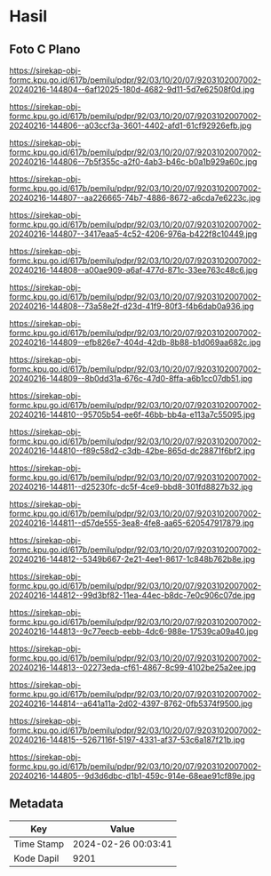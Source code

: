 # Hasil

## Foto C Plano

https://sirekap-obj-formc.kpu.go.id/617b/pemilu/pdpr/92/03/10/20/07/9203102007002-20240216-144804--6af12025-180d-4682-9d11-5d7e62508f0d.jpg

https://sirekap-obj-formc.kpu.go.id/617b/pemilu/pdpr/92/03/10/20/07/9203102007002-20240216-144806--a03ccf3a-3601-4402-afd1-61cf92926efb.jpg

https://sirekap-obj-formc.kpu.go.id/617b/pemilu/pdpr/92/03/10/20/07/9203102007002-20240216-144806--7b5f355c-a2f0-4ab3-b46c-b0a1b929a60c.jpg

https://sirekap-obj-formc.kpu.go.id/617b/pemilu/pdpr/92/03/10/20/07/9203102007002-20240216-144807--aa226665-74b7-4886-8672-a6cda7e6223c.jpg

https://sirekap-obj-formc.kpu.go.id/617b/pemilu/pdpr/92/03/10/20/07/9203102007002-20240216-144807--3417eaa5-4c52-4206-976a-b422f8c10449.jpg

https://sirekap-obj-formc.kpu.go.id/617b/pemilu/pdpr/92/03/10/20/07/9203102007002-20240216-144808--a00ae909-a6af-477d-871c-33ee763c48c6.jpg

https://sirekap-obj-formc.kpu.go.id/617b/pemilu/pdpr/92/03/10/20/07/9203102007002-20240216-144808--73a58e2f-d23d-41f9-80f3-f4b6dab0a936.jpg

https://sirekap-obj-formc.kpu.go.id/617b/pemilu/pdpr/92/03/10/20/07/9203102007002-20240216-144809--efb826e7-404d-42db-8b88-b1d069aa682c.jpg

https://sirekap-obj-formc.kpu.go.id/617b/pemilu/pdpr/92/03/10/20/07/9203102007002-20240216-144809--8b0dd31a-676c-47d0-8ffa-a6b1cc07db51.jpg

https://sirekap-obj-formc.kpu.go.id/617b/pemilu/pdpr/92/03/10/20/07/9203102007002-20240216-144810--95705b54-ee6f-46bb-bb4a-e113a7c55095.jpg

https://sirekap-obj-formc.kpu.go.id/617b/pemilu/pdpr/92/03/10/20/07/9203102007002-20240216-144810--f89c58d2-c3db-42be-865d-dc28871f6bf2.jpg

https://sirekap-obj-formc.kpu.go.id/617b/pemilu/pdpr/92/03/10/20/07/9203102007002-20240216-144811--d25230fc-dc5f-4ce9-bbd8-301fd8827b32.jpg

https://sirekap-obj-formc.kpu.go.id/617b/pemilu/pdpr/92/03/10/20/07/9203102007002-20240216-144811--d57de555-3ea8-4fe8-aa65-620547917879.jpg

https://sirekap-obj-formc.kpu.go.id/617b/pemilu/pdpr/92/03/10/20/07/9203102007002-20240216-144812--5349b667-2e21-4ee1-8617-1c848b762b8e.jpg

https://sirekap-obj-formc.kpu.go.id/617b/pemilu/pdpr/92/03/10/20/07/9203102007002-20240216-144812--99d3bf82-11ea-44ec-b8dc-7e0c906c07de.jpg

https://sirekap-obj-formc.kpu.go.id/617b/pemilu/pdpr/92/03/10/20/07/9203102007002-20240216-144813--9c77eecb-eebb-4dc6-988e-17539ca09a40.jpg

https://sirekap-obj-formc.kpu.go.id/617b/pemilu/pdpr/92/03/10/20/07/9203102007002-20240216-144813--02273eda-cf61-4867-8c99-4102be25a2ee.jpg

https://sirekap-obj-formc.kpu.go.id/617b/pemilu/pdpr/92/03/10/20/07/9203102007002-20240216-144814--a641a11a-2d02-4397-8762-0fb5374f9500.jpg

https://sirekap-obj-formc.kpu.go.id/617b/pemilu/pdpr/92/03/10/20/07/9203102007002-20240216-144815--5267116f-5197-4331-af37-53c6a187f21b.jpg

https://sirekap-obj-formc.kpu.go.id/617b/pemilu/pdpr/92/03/10/20/07/9203102007002-20240216-144805--9d3d6dbc-d1b1-459c-914e-68eae91cf89e.jpg


## Metadata

| Key        | Value               |
| ---------- | ------------------- |
| Time Stamp | 2024-02-26 00:03:41 |
| Kode Dapil | 9201                |



